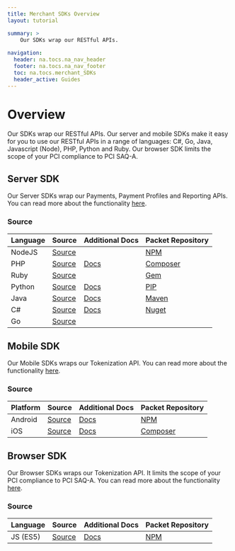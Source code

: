 ```yaml
---
title: Merchant SDKs Overview
layout: tutorial

summary: >
    Our SDKs wrap our RESTful APIs.
    
navigation:
  header: na.tocs.na_nav_header
  footer: na.tocs.na_nav_footer
  toc: na.tocs.merchant_SDKs
  header_active: Guides
---
```


# Overview
Our SDKs wrap our RESTful APIs. Our server and mobile SDKs make it easy for you to use our RESTful APIs in a range of languages: C#, Go, Java, Javascript (Node), PHP, Python and Ruby. Our browser SDK limits the scope of your PCI compliance to PCI SAQ-A.


## Server SDK
Our Server SDKs wrap our Payments, Payment Profiles and Reporting APIs. You can read more about the functionality [here](../take_payments).

### Source

| Language | Source                  | Additional Docs     | Packet Repository  |
| -------- | ----------------------- | ------------------- | ------------------ |
| NodeJS   | [Source][node-source]   |                     | [NPM][node-pm]     |
| PHP      | [Source][php-source]    | [Docs][php-docs]    | [Composer][php-pm] |
| Ruby     | [Source][ruby-source]   |                     | [Gem][ruby-pm]     |
| Python   | [Source][python-source] | [Docs][python-docs] | [PIP][python-pm]   |
| Java     | [Source][java-source]   | [Docs][python-docs] | [Maven][python-pm] |
| C#       | [Source][csharp-source] | [Docs][csharp-docs] | [Nuget][csharp-pm] |
| Go       | [Source][go-source]     |                     |                    |

[node-source]: https://github.com/Beanstream/beanstream-nodejs
[node-docs]: #
[php-source]: https://github.com/Beanstream/beanstream-php
[php-docs]: https://github.com/Beanstream/beanstream-php/wiki
[ruby-source]: https://github.com/Beanstream/beanstream-ruby
[ruby-docs]: #
[python-source]: https://github.com/Beanstream/beanstream-python
[python-docs]: https://github.com/Beanstream/beanstream-python/blob/master/README.markdown
[java-source]: https://github.com/Beanstream/beanstream-java
[java-docs]: https://github.com/Beanstream/beanstream-java/wiki
[csharp-source]: https://github.com/Beanstream/beanstream-dotnet
[csharp-docs]: https://github.com/Beanstream/beanstream-dotnet/wiki
[go-source]: https://github.com/Beanstream/beanstream-go
[go-docs]: #

[node-pm]: https://www.npmjs.com/package/beanstream-node
[php-pm]: https://packagist.org/packages/beanstream/beanstream
[ruby-pm]: https://rubygems.org/gems/beanstream/versions/1.0.0.rc1
[python-pm]: https://pypi.python.org/pypi/beanstream/1.0.1
[java-pm]: https://mvnrepository.com/artifact/com.beanstream.api
[csharp-pm]: https://www.nuget.org/packages/Beanstream/
[go-pm]: #

## Mobile SDK
Our Mobile SDKs wraps our Tokenization API. You can read more about the functionality [here](../collect_card_data#mobile-sdks-payform).

### Source
| Platform | Source                   | Additional Docs      | Packet Repository  |
| -------- | ------------------------ | -------------------- | ------------------ |
| Android  | [Source][android-source] | [Docs][android-docs] | [NPM][android-pm]  |
| iOS      | [Source][ios-source]     | [Docs][ios-docs]     | [Composer][ios-pm] |

[android-source]: #
[android-docs]: #
[android-pm]: #
[ios-source]: #
[ios-docs]: #
[ios-pm]: #

## Browser SDK
Our Browser SDKs wraps our Tokenization API. It limits the scope of your PCI compliance to PCI SAQ-A. You can read more about the functionality [here](../collect_card_data#browser-sdk-payfields).

### Source
| Language | Source                    | Additional Docs         | Packet Repository  |
| -------- | ------------------------- | ----------------------- | ------------------ |
| JS (ES5) | [Source][browser-source]  | [Docs][browser-docs]    | [NPM][browser-pm]  |


[browser-source]: #
[browser-docs]: #
[browser-pm]: #
